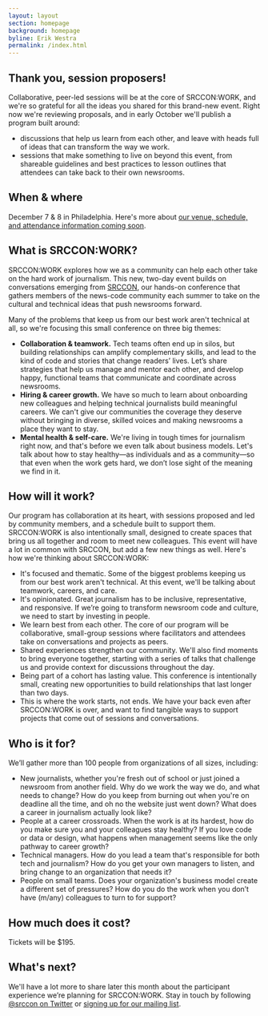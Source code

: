 ```yaml
---
layout: layout
section: homepage
background: homepage
byline: Erik Westra
permalink: /index.html
---
```


<!--<h2 class="leader">If we’re going to transform newsroom code and culture, we need to invest in the people who do the work.</h2>-->

## Thank you, session proposers!

Collaborative, peer-led sessions will be at the core of SRCCON:WORK, and we're so grateful for all the ideas you shared for this brand-new event. Right now we're reviewing proposals, and in early October we'll publish a program built around:

- discussions that help us learn from each other, and leave with heads full of ideas that can transform the way we work.
- sessions that make something to live on beyond this event, from shareable guidelines and best practices to lesson outlines that attendees can take back to their own newsrooms.

## When & where

December 7 & 8 in Philadelphia. Here's more about [our venue, schedule, and attendance information coming soon](/logistics).

## What is SRCCON:WORK?

SRCCON:WORK explores how we as a community can help each other take on the hard work of journalism. This new, two-day event builds on conversations emerging from [SRCCON](https://srccon.org), our hands-on conference that gathers members of the news-code community each summer to take on the cultural and technical ideas that push newsrooms forward.

Many of the problems that keep us from our best work aren't technical at all, so we're focusing this small conference on three big themes:

- **Collaboration & teamwork.** Tech teams often end up in silos, but building relationships can amplify complementary skills, and lead to the kind of code and stories that change readers’ lives. Let’s share strategies that help us manage and mentor each other, and develop happy, functional teams that communicate and coordinate across newsrooms.
- **Hiring & career growth.** We have so much to learn about onboarding new colleagues and helping technical journalists build meaningful careers. We can't give our communities the coverage they deserve without bringing in diverse, skilled voices and making newsrooms a place they want to stay.
- **Mental health & self-care.** We're living in tough times for journalism right now, and that's before we even talk about business models. Let's talk about how to stay healthy—as individuals and as a community—so that even when the work gets hard, we don’t lose sight of the meaning we find in it.

## How will it work?

Our program has collaboration at its heart, with sessions proposed and led by community members, and a schedule built to support them. SRCCON:WORK is also intentionally small, designed to create spaces that bring us all together and room to meet new colleagues. This event will have a lot in common with SRCCON, but add a few new things as well. Here's how we're thinking about SRCCON:WORK:

- It's focused and thematic. Some of the biggest problems keeping us from our best work aren't technical. At this event, we'll be talking about teamwork, careers, and care.
- It's opinionated. Great journalism has to be inclusive, representative, and responsive. If we’re going to transform newsroom code and culture, we need to start by investing in people.
- We learn best from each other. The core of our program will be collaborative, small-group sessions where facilitators and attendees take on conversations and projects as peers.
- Shared experiences strengthen our community. We'll also find moments to bring everyone together, starting with a series of talks that challenge us and provide context for discussions throughout the day.
- Being part of a cohort has lasting value. This conference is intentionally small, creating new opportunities to build relationships that last longer than two days.
- This is where the work starts, not ends. We have your back even after SRCCON:WORK is over, and want to find tangible ways to support projects that come out of sessions and conversations.

## Who is it for?

We’ll gather more than 100 people from organizations of all sizes, including:

- New journalists, whether you're fresh out of school or just joined a newsroom from another field. Why do we work the way we do, and what needs to change? How do you keep from burning out when you're on deadline all the time, and oh no the website just went down? What does a career in journalism actually look like?
- People at a career crossroads. When the work is at its hardest, how do you make sure you and your colleagues stay healthy? If you love code or data or design, what happens when management seems like the only pathway to career growth?
- Technical managers. How do you lead a team that's responsible for both tech and journalism? How do you get your own managers to listen, and bring change to an organization that needs it?
- People on small teams. Does your organization's business model create a different set of pressures? How do you do the work when you don’t have (m/any) colleagues to turn to for support?

## How much does it cost?

Tickets will be $195.

## What's next?

We'll have a lot more to share later this month about the participant experience we’re planning for SRCCON:WORK. Stay in touch by following [@srccon on Twitter](https://twitter.com/srccon) or [signing up for our mailing list](http://opennews.us5.list-manage.com/subscribe?u=71c95e9a43708843d2fdc1f09&id=996e9290cc).
